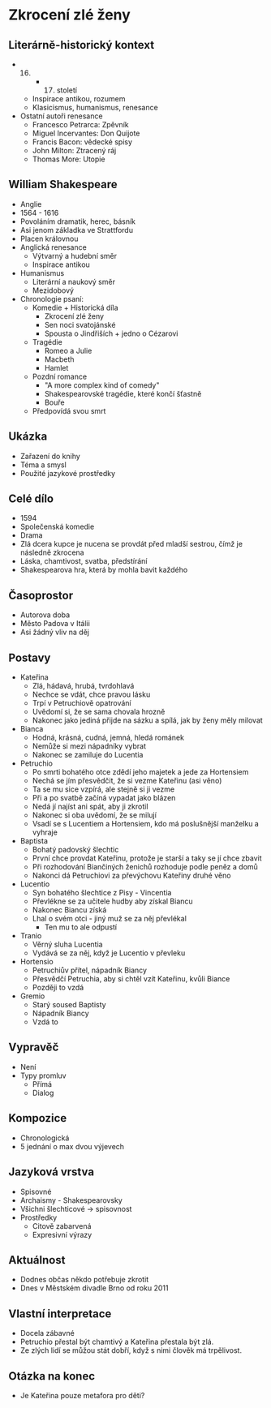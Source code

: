 # Zkrocení zlé ženy

## Literárně-historický kontext
- 16. - 17. století
    - Inspirace antikou, rozumem
    - Klasicismus, humanismus, renesance
- Ostatní autoři renesance
    - Francesco Petrarca: Zpěvník
    - Miguel Incervantes: Don Quijote
    - Francis Bacon: vědecké spisy
    - John Milton: Ztracený ráj
    - Thomas More: Utopie

## William Shakespeare
- Anglie
- 1564 - 1616
- Povoláním dramatik, herec, básník
- Asi jenom základka ve Strattfordu
- Placen královnou
- Anglická renesance
    - Výtvarný a hudební směr
    - Inspirace antikou
- Humanismus
    - Literární a naukový směr
    - Mezidobový
- Chronologie psaní:
    - Komedie + Historická díla
        - Zkrocení zlé ženy
        - Sen noci svatojánské
        - Spousta o Jindřiších + jedno o Cézarovi
    - Tragédie
        - Romeo a Julie
        - Macbeth
        - Hamlet
    - Pozdní romance
        - "A more complex kind of comedy"
        - Shakespearovské tragédie, které končí šťastně
        - Bouře
    - Předpovídá svou smrt

## Ukázka
- Zařazení do knihy
- Téma a smysl
- Použité jazykové prostředky

## Celé dílo
- 1594
- Společenská komedie
- Drama
- Zlá dcera kupce je nucena se provdát před mladší sestrou, čímž je následně zkrocena
- Láska, chamtivost, svatba, předstírání
- Shakespearova hra, která by mohla bavit každého

## Časoprostor
- Autorova doba
- Město Padova v Itálii
- Asi žádný vliv na děj

## Postavy
- Kateřina
    - Zlá, hádavá, hrubá, tvrdohlavá
    - Nechce se vdát, chce pravou lásku
    - Trpí v Petruchiově opatrování
    - Uvědomí si, že se sama chovala hrozně
    - Nakonec jako jediná přijde na sázku a spílá, jak by ženy měly milovat
- Bianca
    - Hodná, krásná, cudná, jemná, hledá románek
    - Nemůže si mezi nápadníky vybrat
    - Nakonec se zamiluje do Lucentia
- Petruchio
    - Po smrti bohatého otce zdědí jeho majetek a jede za Hortensiem
    - Nechá se jím přesvědčit, že si vezme Kateřinu (asi věno)
    - Ta se mu sice vzpírá, ale stejně si ji vezme
    - Při a po svatbě začíná vypadat jako blázen
    - Nedá jí najíst ani spát, aby ji zkrotil
    - Nakonec si oba uvědomí, že se milují
    - Vsadí se s Lucentiem a Hortensiem, kdo má poslušnější manželku a vyhraje
- Baptista
    - Bohatý padovský šlechtic
    - První chce provdat Kateřinu, protože je starší a taky se jí chce zbavit
    - Při rozhodování Biančiných ženichů rozhoduje podle peněz a domů
    - Nakonci dá Petruchiovi za převýchovu Kateřiny druhé věno
- Lucentio
    - Syn bohatého šlechtice z Pisy - Vincentia
    - Převlékne se za učitele hudby aby získal Biancu
    - Nakonec Biancu získá
    - Lhal o svém otci - jiný muž se za něj převlékal
        - Ten mu to ale odpustí
- Tranio
    - Věrný sluha Lucentia
    - Vydává se za něj, když je Lucentio v převleku
- Hortensio
    - Petruchiův přítel, nápadník Biancy
    - Přesvědčí Petruchia, aby si chtěl vzít Kateřinu, kvůli Biance
    - Později to vzdá
- Gremio
    - Starý soused Baptisty
    - Nápadník Biancy
    - Vzdá to

## Vypravěč
- Není
- Typy promluv
    - Přímá
    - Dialog

## Kompozice
- Chronologická
- 5 jednání o max dvou výjevech

## Jazyková vrstva
- Spisovné
- Archaismy - Shakespearovsky
- Všichni šlechticové -> spisovnost
- Prostředky
    - Citově zabarvená
    - Expresivní výrazy

## Aktuálnost
- Dodnes občas někdo potřebuje zkrotit
- Dnes v Městském divadle Brno od roku 2011

## Vlastní interpretace
- Docela zábavné
- Petruchio přestal být chamtivý a Kateřina přestala být zlá.
- Ze zlých lidí se můžou stát dobří, když s nimi člověk má trpělivost.

## Otázka na konec
- Je Kateřina pouze metafora pro děti?

